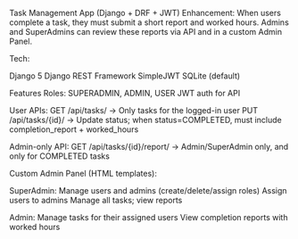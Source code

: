 Task Management App (Django + DRF + JWT)
Enhancement: When users complete a task, they must submit a short report and worked hours. Admins and SuperAdmins can review these reports via API and in a custom Admin Panel.

Tech:

Django 5
Django REST Framework
SimpleJWT
SQLite (default)

Features
Roles: SUPERADMIN, ADMIN, USER
JWT auth for API

User APIs:
GET /api/tasks/ → Only tasks for the logged-in user
PUT /api/tasks/{id}/ → Update status; when status=COMPLETED, must include completion_report + worked_hours

Admin-only API:
GET /api/tasks/{id}/report/ → Admin/SuperAdmin only, and only for COMPLETED tasks

Custom Admin Panel (HTML templates):

SuperAdmin:
Manage users and admins (create/delete/assign roles)
Assign users to admins
Manage all tasks; view reports

Admin:
Manage tasks for their assigned users
View completion reports with worked hours
